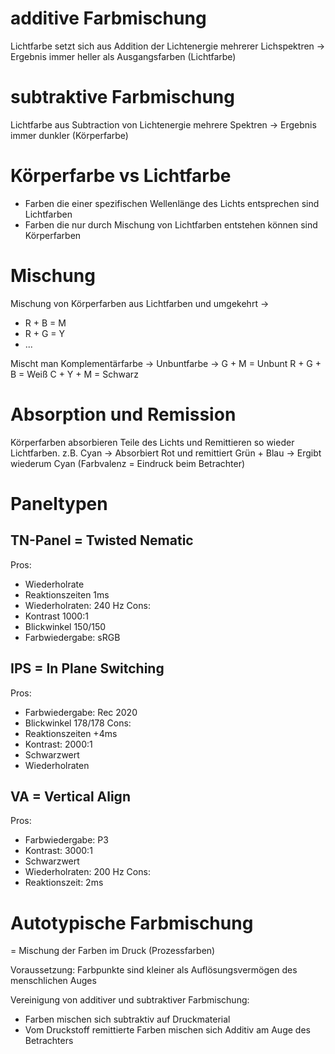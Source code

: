 # additive Farbmischung

Lichtfarbe setzt sich aus Addition der Lichtenergie mehrerer Lichspektren -> Ergebnis immer heller als Ausgangsfarben (Lichtfarbe)

# subtraktive Farbmischung

Lichtfarbe aus Subtraction von Lichtenergie mehrere Spektren -> Ergebnis immer dunkler (Körperfarbe)

# Körperfarbe vs Lichtfarbe

* Farben die einer spezifischen Wellenlänge des Lichts entsprechen sind Lichtfarben
* Farben die nur durch Mischung von Lichtfarben entstehen können sind Körperfarben

# Mischung

Mischung von Körperfarben aus Lichtfarben und umgekehrt ->

* R + B = M
* R + G = Y
* ...

Mischt man Komplementärfarbe -> Unbuntfarbe -> G + M = Unbunt
R + G + B = Weiß
C + Y + M = Schwarz

# Absorption und Remission

Körperfarben absorbieren Teile des Lichts und Remittieren so wieder Lichtfarben.
z.B. Cyan -> Absorbiert Rot und remittiert Grün + Blau -> Ergibt wiederum Cyan (Farbvalenz = Eindruck beim Betrachter)

# Paneltypen

## TN-Panel = Twisted Nematic

Pros:

* Wiederholrate
* Reaktionszeiten 1ms
* Wiederholraten: 240 Hz
  Cons:
* Kontrast 1000:1
* Blickwinkel 150/150
* Farbwiedergabe: sRGB

## IPS = In Plane Switching

Pros:

* Farbwiedergabe: Rec 2020
* Blickwinkel 178/178
  Cons:
* Reaktionszeiten +4ms
* Kontrast: 2000:1
* Schwarzwert
* Wiederholraten

## VA = Vertical Align

Pros:

* Farbwiedergabe: P3
* Kontrast: 3000:1
* Schwarzwert
* Wiederholraten: 200 Hz
  Cons:
* Reaktionszeit: 2ms

# Autotypische Farbmischung

= Mischung der Farben im Druck (Prozessfarben)

Voraussetzung: Farbpunkte sind kleiner als Auflösungsvermögen des menschlichen Auges

Vereinigung von additiver und subtraktiver Farbmischung:

* Farben mischen sich subtraktiv auf Druckmaterial
* Vom Druckstoff remittierte Farben mischen sich Additiv am Auge des Betrachters
